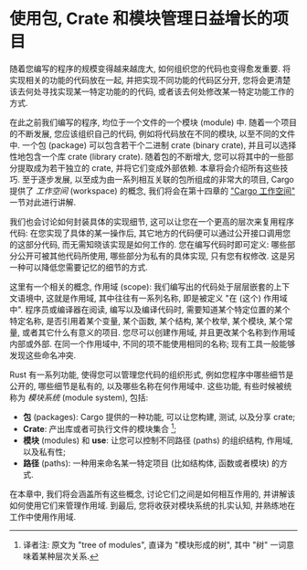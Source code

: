 # 使用包, Crate 和模块管理日益增长的项目

随着您编写的程序的规模变得越来越庞大, 如何组织您的代码也变得愈发重要.
将实现相关的功能的代码放在一起, 并把实现不同功能的代码区分开,
您将会更清楚该去何处寻找实现某一特定功能的的代码,
或者该去何处修改某一特定功能工作的方式.

在此之前我们编写的程序, 均位于一个文件的一个模块 (module) 中.
随着一个项目的不断发展, 您应该组织自己的代码, 例如将代码放在不同的模块,
以至不同的文件中. 一个包 (package) 可以包含若干个二进制 crate (binary crate),
并且可以选择性地包含一个库 crate (library crate). 随着包的不断增大,
您可以将其中的一些部分提取成为若干独立的 crate, 并将它们变成外部依赖.
本章将会介绍所有这些技巧. 至于逐步发展,
以至成为由一系列相互关联的包所组成的非常大的项目, Cargo 提供了 *工作空间*
(workspace) 的概念, 我们将会在第十四章的
["Cargo 工作空间"][workspaces]<!-- ignore --> 一节对此进行讲解.

我们也会讨论如何封装具体的实现细节, 这可以让您在一个更高的层次来复用程序代码:
在您实现了具体的某一操作后, 其它地方的代码便可以通过公开接口调用您的这部分代码,
而无需知晓该实现是如何工作的. 您在编写代码时即可定义:
哪些部分公开可被其他代码所使用, 哪些部分为私有的具体实现, 只有您有权修改.
这是另一种可以降低您需要记忆的细节的方式.

这里有一个相关的概念, 作用域 (scope): 我们编写出的代码处于层层嵌套的上下文语境中,
这就是作用域, 其中往往有一系列名称, 即是被定义 "在 (这个) 作用域中".
程序员或编译器在阅读, 编写以及编译代码时, 需要知道某个特定位置的某个特定名称,
是否引用着某个变量, 某个函数, 某个结构, 某个枚举, 某个模块, 某个常量, 
或者其它什么有意义的项目. 您尽可以创建作用域, 并且更改某个名称到作用域内部或外部. 
在同一个作用域中, 不同的项不能使用相同的名称; 现有工具一般能够发现这些命名冲突.

Rust 有一系列功能, 使得您可以管理您代码的组织形式, 例如您程序中哪些细节是公开的,
哪些细节是私有的, 以及哪些名称在何作用域中. 这些功能, 有些时候被统称为 *模块系统*
(module system), 包括:

* **包** (packages): Cargo 提供的一种功能, 可以让您构建, 测试, 以及分享 crate;
* **Crate**: 产出库或者可执行文件的模块集合 [^tree-of-modules];
* **模块** (modules) 和 **use**: 让您可以控制不同路径 (paths) 的组织结构,
  作用域, 以及私有性;
* **路径** (paths): 一种用来命名某一特定项目 (比如结构体, 函数或者模块) 的方式.

在本章中, 我们将会涵盖所有这些概念, 讨论它们之间是如何相互作用的,
并讲解该如何使用它们来管理作用域. 到最后, 您将收获对模块系统的扎实认知,
并熟练地在工作中使用作用域.

[workspaces]: ch14-03-cargo-workspaces.html

[^tree-of-modules]: 译者注: 原文为 "tree of modules", 直译为 "模块形成的树", 其中 "树" 一词意味着某种层次关系.
